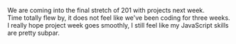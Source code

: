 We are coming into the final stretch of 201 with projects next week.  
Time totally flew by, it does not feel like we've been coding for three weeks.  
I really hope project week goes smoothly, I still feel like my JavaScript skills  
are pretty subpar. 
